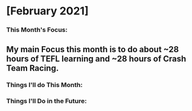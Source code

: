 # [February 2021]

### This Month's Focus:
My main Focus this month is to do about ~28 hours of TEFL learning and ~28 hours of Crash Team Racing.
---


### Things I'll do This Month:


### Things I'll Do in the Future:

